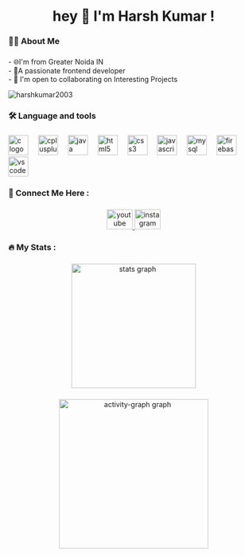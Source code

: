 <h1 align="center">hey  👋 I'm Harsh Kumar !</h1>

###

<h3 align="left">👩‍💻  About Me</h3>

###

<p align="left">- 🌐I'm  from Greater Noida IN<br>- 🔭A passionate frontend developer<br>- 🤝 I'm open to collaborating on Interesting Projects</p>
<p align="left"> <img src="https://komarev.com/ghpvc/?username=harshkumar2003&label=Profile%20views&color=0e75b6&style=flat" alt="harshkumar2003" /> </p>


###

<h3 align="left">🛠 Language and tools</h3>

###

<div align="left">
  <img src="https://cdn.jsdelivr.net/gh/devicons/devicon/icons/c/c-original.svg" height="40" alt="c logo"  />
  <img width="12" />
  <img src="https://cdn.jsdelivr.net/gh/devicons/devicon/icons/cplusplus/cplusplus-original.svg" height="40" alt="cplusplus logo"  />
  <img width="12" />
  <img src="https://cdn.jsdelivr.net/gh/devicons/devicon/icons/java/java-original.svg" height="40" alt="java logo"  />
  <img width="12" />
  <img src="https://cdn.jsdelivr.net/gh/devicons/devicon/icons/html5/html5-original.svg" height="40" alt="html5 logo"  />
  <img width="12" />
  <img src="https://cdn.jsdelivr.net/gh/devicons/devicon/icons/css3/css3-original.svg" height="40" alt="css3 logo"  />
  <img width="12" />
  <img src="https://cdn.jsdelivr.net/gh/devicons/devicon/icons/javascript/javascript-original.svg" height="40" alt="javascript logo"  />
  <img width="12" />
  <img src="https://cdn.jsdelivr.net/gh/devicons/devicon/icons/mysql/mysql-original.svg" height="40" alt="mysql logo"  />
  <img width="12" />
  <img src="https://cdn.jsdelivr.net/gh/devicons/devicon/icons/firebase/firebase-plain.svg" height="40" alt="firebase logo"  />
  <img width="12" />
  <img src="https://cdn.jsdelivr.net/gh/devicons/devicon/icons/vscode/vscode-original.svg" height="40" alt="vscode logo"  />
</div>

###

<h3 align="left">🤝 Connect Me Here :</h3>

###

<div align="center">
  <a href="https://youtube.com/@execute_guy" target="_blank">
    <img src="https://raw.githubusercontent.com/maurodesouza/profile-readme-generator/master/src/assets/icons/social/youtube/default.svg" width="52" height="40" alt="youtube logo"  />
  </a>
  <a href="https://www.instagram.com/execute_guy/" target="_blank">
    <img src="https://raw.githubusercontent.com/maurodesouza/profile-readme-generator/master/src/assets/icons/social/instagram/default.svg" width="52" height="40" alt="instagram logo"  />
  </a>
</div>

###

<h3 align="left">🔥   My Stats :</h3>

###



<div align="center">
  <img src="https://github-readme-stats.vercel.app/api?username=harshkumar2003&hide_title=false&hide_rank=true&show_icons=true&include_all_commits=true&count_private=true&disable_animations=false&theme=dracula&locale=en&hide_border=false&order=1" height="250" alt="stats graph"/>
</div>

###

###

<div align="center">
  <img src="https://github-readme-activity-graph.vercel.app/graph?username=harshkumar2003&radius=16&theme=react&area=true&order=5" height="300" alt="activity-graph graph"  />
</div>

###
